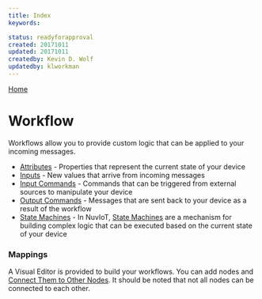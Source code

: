 ```yaml
---
title: Index
keywords:

status: readyforapproval
created: 20171011
updated: 20171011
createdby: Kevin D. Wolf
updatedby: klworkman
---
```

[Home](../Index.md)

# Workflow

Workflows allow you to provide custom logic that can be applied to your incoming messages.

* [Attributes](Attributes.md) - Properties that represent the current state of your device
* [Inputs](Input.md) - New values that arrive from incoming messages
* [Input Commands](InputCommands.md) - Commands that can be triggered from external sources to manipulate your device
* [Output Commands](OutputCommands.md) - Messages that are sent back to your device as a result of the workflow
* [State Machines](StateMachines.md) - In NuvIoT, [State Machines](https://en.wikipedia.org/wiki/Finite-state_machine) are a mechanism for building complex logic that can be executed based on the current state of your device 


### Mappings

A Visual Editor is provided to build your workflows.  You can add nodes and [Connect Them to Other Nodes](./Mappings/Index.md).  It should be noted that not 
all nodes can be connected to each other.

